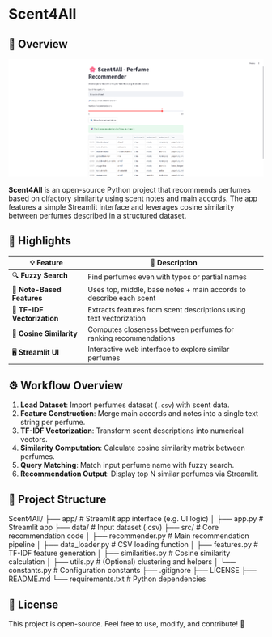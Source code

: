 # Scent4All

## 🌸 Overview

![Main Preview](assets/main_img.png)

**Scent4All** is an open-source Python project that recommends perfumes based on olfactory similarity using scent notes and main accords. The app features a simple Streamlit interface and leverages cosine similarity between perfumes described in a structured dataset.

## 🎯 Highlights

| 💡 Feature                    | 📌 Description                                                      |
| ---------------------------- | ------------------------------------------------------------------- |
| 🔍 **Fuzzy Search**           | Find perfumes even with typos or partial names                      |
| 🌿 **Note-Based Features**    | Uses top, middle, base notes + main accords to describe each scent  |
| 🧠 **TF-IDF Vectorization**   | Extracts features from scent descriptions using text vectorization  |
| 🤝 **Cosine Similarity**      | Computes closeness between perfumes for ranking recommendations     |
| 🖥️ **Streamlit UI**           | Interactive web interface to explore similar perfumes                |

## ⚙️ Workflow Overview

1. **Load Dataset**: Import perfumes dataset (`.csv`) with scent data.
2. **Feature Construction**: Merge main accords and notes into a single text string per perfume.
3. **TF-IDF Vectorization**: Transform scent descriptions into numerical vectors.
4. **Similarity Computation**: Calculate cosine similarity matrix between perfumes.
5. **Query Matching**: Match input perfume name with fuzzy search.
6. **Recommendation Output**: Display top N similar perfumes via Streamlit.

## 📁 Project Structure

Scent4All/
├── app/ # Streamlit app interface (e.g. UI logic)
│ ├── app.py # Streamlit app
├── data/ # Input dataset (.csv)
├── src/ # Core recommendation code
│ ├── recommender.py # Main recommendation pipeline
│ ├── data_loader.py # CSV loading function
│ ├── features.py # TF-IDF feature generation
│ ├── similarities.py # Cosine similarity calculation
│ ├── utils.py # (Optional) clustering and helpers
│ └── constants.py # Configuration constants
├── .gitignore
├── LICENSE
├── README.md
└── requirements.txt # Python dependencies

## 🌟 License

This project is open-source. Feel free to use, modify, and contribute! 🚀
